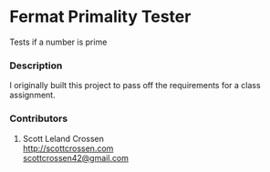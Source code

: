 # Fermat Primality Tester

Tests if a number is prime

### Description

I originally built this project to pass off the requirements for a class assignment.

### Contributors

1. Scott Leland Crossen  
<http://scottcrossen.com>  
<scottcrossen42@gmail.com>  
